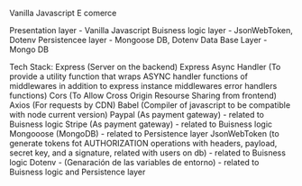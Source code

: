 Vanilla Javascript E comerce

Presentation layer - Vanilla Javascript
Buisness logic layer - JsonWebToken, Dotenv
Persistencee layer - Mongoose DB, Dotenv
Data Base Layer - Mongo DB

Tech Stack:
Express (Server on the backend) 
Express Async Handler (To provide a utility function that wraps ASYNC handler functions of middlewares in addition to express instance middlewares error handlers functions)
Cors (To Allow Cross Origin Resourse Sharing from frontend)
Axios (For requests by CDN)
Babel (Compiler of javascript to be compatible with node current version)
Paypal (As payment gateway) - related to Buisness logic
Stripe (As payment gateway) - related to Buisness logic
Mongooose (MongoDB) - related to Persistence layer
JsonWebToken (to generate tokens fot AUTHORIZATION operations with headers, payload, secret key, and a signature, related with users on db) - related to Buisness logic
Dotenv - (Genaración de las variables de entorno) - related to Buisness logic and Persistence layer
